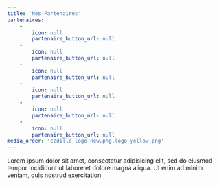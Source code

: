 ```yaml
---
title: 'Nos Partenaires'
partenaires:
    -
        icon: null
        partenaire_button_url: null
    -
        icon: null
        partenaire_button_url: null
    -
        icon: null
        partenaire_button_url: null
    -
        icon: null
        partenaire_button_url: null
    -
        icon: null
        partenaire_button_url: null
    -
        icon: null
        partenaire_button_url: null
media_order: 'cedille-logo-new.png,logo-yellow.png'
---
```


Lorem ipsum dolor sit amet, consectetur adipisicing elit, sed do eiusmod tempor incididunt ut labore et
dolore magna aliqua. Ut enim ad minim veniam, quis nostrud exercitation
